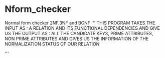 # Nform_checker
Normal form checker 2NF,3NF and BCNF
'''
THIS PROGRAM TAKES THE INPUT AS : A RELATION AND ITS FUNCTIONAL DEPENDENCIES 
AND GIVE US THE OUTPUT AS : ALL THE CANDIDATE KEYS, PRIME ATTRIBUTES, NON PRIME ATTRIBUTES
AND GIVES US THE INFORMATION OF THE NORMALIZATION STATUS OF OUR RELATION

'''

